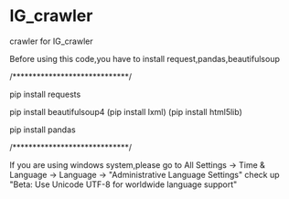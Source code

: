 # IG_crawler
crawler for IG_crawler

Before using this code,you have to install request,pandas,beautifulsoup

/*****************************/

pip install requests 

pip install beautifulsoup4
(pip install lxml)
(pip install html5lib)

pip install pandas

/*****************************/

If you are using windows system,please go to All Settings -> Time & Language -> Language -> "Administrative Language Settings"
check up "Beta: Use Unicode UTF-8 for worldwide language support"
